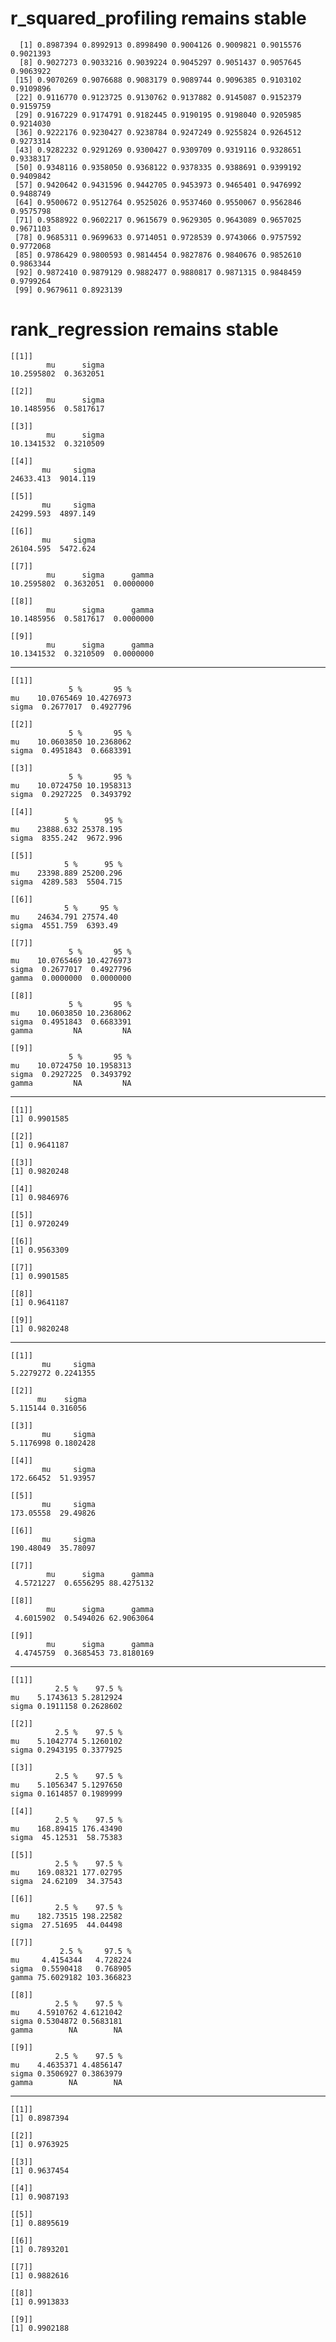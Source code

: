 # r_squared_profiling remains stable

      [1] 0.8987394 0.8992913 0.8998490 0.9004126 0.9009821 0.9015576 0.9021393
      [8] 0.9027273 0.9033216 0.9039224 0.9045297 0.9051437 0.9057645 0.9063922
     [15] 0.9070269 0.9076688 0.9083179 0.9089744 0.9096385 0.9103102 0.9109896
     [22] 0.9116770 0.9123725 0.9130762 0.9137882 0.9145087 0.9152379 0.9159759
     [29] 0.9167229 0.9174791 0.9182445 0.9190195 0.9198040 0.9205985 0.9214030
     [36] 0.9222176 0.9230427 0.9238784 0.9247249 0.9255824 0.9264512 0.9273314
     [43] 0.9282232 0.9291269 0.9300427 0.9309709 0.9319116 0.9328651 0.9338317
     [50] 0.9348116 0.9358050 0.9368122 0.9378335 0.9388691 0.9399192 0.9409842
     [57] 0.9420642 0.9431596 0.9442705 0.9453973 0.9465401 0.9476992 0.9488749
     [64] 0.9500672 0.9512764 0.9525026 0.9537460 0.9550067 0.9562846 0.9575798
     [71] 0.9588922 0.9602217 0.9615679 0.9629305 0.9643089 0.9657025 0.9671103
     [78] 0.9685311 0.9699633 0.9714051 0.9728539 0.9743066 0.9757592 0.9772068
     [85] 0.9786429 0.9800593 0.9814454 0.9827876 0.9840676 0.9852610 0.9863344
     [92] 0.9872410 0.9879129 0.9882477 0.9880817 0.9871315 0.9848459 0.9799264
     [99] 0.9679611 0.8923139

# rank_regression remains stable

    [[1]]
            mu      sigma 
    10.2595802  0.3632051 
    
    [[2]]
            mu      sigma 
    10.1485956  0.5817617 
    
    [[3]]
            mu      sigma 
    10.1341532  0.3210509 
    
    [[4]]
           mu     sigma 
    24633.413  9014.119 
    
    [[5]]
           mu     sigma 
    24299.593  4897.149 
    
    [[6]]
           mu     sigma 
    26104.595  5472.624 
    
    [[7]]
            mu      sigma      gamma 
    10.2595802  0.3632051  0.0000000 
    
    [[8]]
            mu      sigma      gamma 
    10.1485956  0.5817617  0.0000000 
    
    [[9]]
            mu      sigma      gamma 
    10.1341532  0.3210509  0.0000000 
    

---

    [[1]]
                 5 %       95 %
    mu    10.0765469 10.4276973
    sigma  0.2677017  0.4927796
    
    [[2]]
                 5 %       95 %
    mu    10.0603850 10.2368062
    sigma  0.4951843  0.6683391
    
    [[3]]
                 5 %       95 %
    mu    10.0724750 10.1958313
    sigma  0.2927225  0.3493792
    
    [[4]]
                5 %      95 %
    mu    23888.632 25378.195
    sigma  8355.242  9672.996
    
    [[5]]
                5 %      95 %
    mu    23398.889 25200.296
    sigma  4289.583  5504.715
    
    [[6]]
                5 %     95 %
    mu    24634.791 27574.40
    sigma  4551.759  6393.49
    
    [[7]]
                 5 %       95 %
    mu    10.0765469 10.4276973
    sigma  0.2677017  0.4927796
    gamma  0.0000000  0.0000000
    
    [[8]]
                 5 %       95 %
    mu    10.0603850 10.2368062
    sigma  0.4951843  0.6683391
    gamma         NA         NA
    
    [[9]]
                 5 %       95 %
    mu    10.0724750 10.1958313
    sigma  0.2927225  0.3493792
    gamma         NA         NA
    

---

    [[1]]
    [1] 0.9901585
    
    [[2]]
    [1] 0.9641187
    
    [[3]]
    [1] 0.9820248
    
    [[4]]
    [1] 0.9846976
    
    [[5]]
    [1] 0.9720249
    
    [[6]]
    [1] 0.9563309
    
    [[7]]
    [1] 0.9901585
    
    [[8]]
    [1] 0.9641187
    
    [[9]]
    [1] 0.9820248
    

---

    [[1]]
           mu     sigma 
    5.2279272 0.2241355 
    
    [[2]]
          mu    sigma 
    5.115144 0.316056 
    
    [[3]]
           mu     sigma 
    5.1176998 0.1802428 
    
    [[4]]
           mu     sigma 
    172.66452  51.93957 
    
    [[5]]
           mu     sigma 
    173.05558  29.49826 
    
    [[6]]
           mu     sigma 
    190.48049  35.78097 
    
    [[7]]
            mu      sigma      gamma 
     4.5721227  0.6556295 88.4275132 
    
    [[8]]
            mu      sigma      gamma 
     4.6015902  0.5494026 62.9063064 
    
    [[9]]
            mu      sigma      gamma 
     4.4745759  0.3685453 73.8180169 
    

---

    [[1]]
              2.5 %    97.5 %
    mu    5.1743613 5.2812924
    sigma 0.1911158 0.2628602
    
    [[2]]
              2.5 %    97.5 %
    mu    5.1042774 5.1260102
    sigma 0.2943195 0.3377925
    
    [[3]]
              2.5 %    97.5 %
    mu    5.1056347 5.1297650
    sigma 0.1614857 0.1989999
    
    [[4]]
              2.5 %    97.5 %
    mu    168.89415 176.43490
    sigma  45.12531  58.75383
    
    [[5]]
              2.5 %    97.5 %
    mu    169.08321 177.02795
    sigma  24.62109  34.37543
    
    [[6]]
              2.5 %    97.5 %
    mu    182.73515 198.22582
    sigma  27.51695  44.04498
    
    [[7]]
               2.5 %     97.5 %
    mu     4.4154344   4.728224
    sigma  0.5590418   0.768905
    gamma 75.6029182 103.366823
    
    [[8]]
              2.5 %    97.5 %
    mu    4.5910762 4.6121042
    sigma 0.5304872 0.5683181
    gamma        NA        NA
    
    [[9]]
              2.5 %    97.5 %
    mu    4.4635371 4.4856147
    sigma 0.3506927 0.3863979
    gamma        NA        NA
    

---

    [[1]]
    [1] 0.8987394
    
    [[2]]
    [1] 0.9763925
    
    [[3]]
    [1] 0.9637454
    
    [[4]]
    [1] 0.9087193
    
    [[5]]
    [1] 0.8895619
    
    [[6]]
    [1] 0.7893201
    
    [[7]]
    [1] 0.9882616
    
    [[8]]
    [1] 0.9913833
    
    [[9]]
    [1] 0.9902188
    

